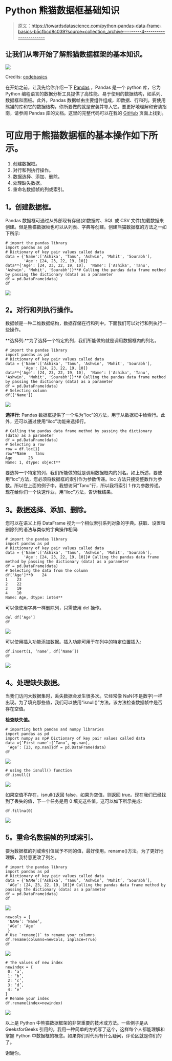 # Python 熊猫数据框基础知识

> 原文：<https://towardsdatascience.com/python-pandas-data-frame-basics-b5cfbcd8c039?source=collection_archive---------4----------------------->

## 让我们从零开始了解熊猫数据框架的基本知识。

![](img/a09ee7afb40af6e2cbf2db10af2d4e65.png)

Credits: [codebasics](https://www.youtube.com/channel/UCh9nVJoWXmFb7sLApWGcLPQ)

在开始之前，让我先给你介绍一下 [Pandas](https://pandas.pydata.org/) ，Pandas 是一个 python 库，它为 Python 编程语言的数据分析工具提供了高性能、易于使用的数据结构，如系列、数据框和面板。此外，Pandas 数据帧由主要组件组成，即数据、行和列。要使用熊猫的库和它的数据结构，你所要做的就是安装并导入它。要更好地理解和安装指南，请参阅 Pandas 库的文档。这里的完整代码可以在我的 [GitHub](https://github.com/Tanu-N-Prabhu/Python/blob/master/Pandas/Pandas_DataFrame.ipynb) 页面上找到。

# 可应用于熊猫数据框的基本操作如下所示。

1.  创建数据框。
2.  对行和列执行操作。
3.  数据选择、添加、删除。
4.  处理缺失数据。
5.  重命名数据帧的列或索引。

## **1。创建数据框。**

Pandas 数据框可通过从外部现有存储(如数据库、SQL 或 CSV 文件)加载数据来创建。但是熊猫数据帧也可以从列表、字典等创建。创建熊猫数据框的方法之一如下所示:

```
# import the pandas library
import pandas as pd
# Dictionary of key pair values called data
data = {'Name':['Ashika', 'Tanu', 'Ashwin', 'Mohit', 'Sourabh'],
        'Age': [24, 23, 22, 19, 10]}
data**{'Age': [24, 23, 22, 19, 10],  'Name': ['Ashika', 'Tanu', 'Ashwin', 'Mohit', 'Sourabh']}**# Calling the pandas data frame method by passing the dictionary (data) as a parameter
df = pd.DataFrame(data)
df
```

![](img/ae53b283bfd48294b85face324fdb55d.png)

## **2。对行和列执行操作。**

数据帧是一种二维数据结构，数据存储在行和列中。下面我们可以对行和列执行一些操作。

**选择列:**为了选择一个特定的列，我们所能做的就是调用数据框内的列名。

```
# import the pandas library
import pandas as pd
# Dictionary of key pair values called data
data = {'Name':['Ashika', 'Tanu', 'Ashwin', 'Mohit', 'Sourabh'],
        'Age': [24, 23, 22, 19, 10]}
data**{'Age': [24, 23, 22, 19, 10],  'Name': ['Ashika', 'Tanu', 'Ashwin', 'Mohit', 'Sourabh']}**# Calling the pandas data frame method by passing the dictionary (data) as a parameter
df = pd.DataFrame(data)
# Selecting column
df[['Name']]
```

![](img/e8109f1c23b8050b3de1711d242f12d7.png)

**选择行:** Pandas 数据框提供了一个名为“loc”的方法，用于从数据框中检索行。此外，还可以通过使用“iloc”功能来选择行。

```
# Calling the pandas data frame method by passing the dictionary (data) as a parameter
df = pd.DataFrame(data)
# Selecting a row
row = df.loc[1]
row**Name    Tanu 
Age       23 
Name: 1, dtype: object**
```

要选择一个特定的列，我们所能做的就是调用数据框内的列名。如上所述，要使用“loc”方法，您必须将数据框的索引作为参数传递。loc 方法只接受整数作为参数。所以在上面的例子中，我想访问“Tanu”行，所以我将索引 1 作为参数传递。现在给你们一个快速作业，用“iloc”方法，告诉我结果。

## **3。数据选择、添加、删除。**

您可以在语义上将 DataFrame 视为一个相似索引系列对象的字典。获取、设置和删除列的语法与类似的字典操作相同:

```
# import the pandas library
import pandas as pd
# Dictionary of key pair values called data
data = {'Name':['Ashika', 'Tanu', 'Ashwin', 'Mohit', 'Sourabh'],
        'Age': [24, 23, 22, 19, 10]}# Calling the pandas data frame method by passing the dictionary (data) as a parameter
df = pd.DataFrame(data)
# Selecting the data from the column
df['Age']**0    24 
1    23 
2    22 
3    19 
4    10 
Name: Age, dtype: int64**
```

可以像使用字典一样删除列，只需使用 del 操作。

```
del df[‘Age’]
df
```

![](img/f17d370f87d94cd621433464cd6678a5.png)

可以使用插入功能添加数据。插入功能可用于在列中的特定位置插入:

```
df.insert(1, ‘name’, df[‘Name’])
df
```

![](img/a38777566e2123f6aef8f3b34c7b1ba6.png)

## **4。处理缺失数据。**

当我们访问大数据集时，丢失数据会发生很多次。它经常像 NaN(不是数字)一样出现。为了填充那些值，我们可以使用“isnull()”方法。该方法检查数据帧中是否存在空值。

**检查缺失值。**

```
# importing both pandas and numpy libraries
import pandas as pd
import numpy as np# Dictionary of key pair values called data
data ={‘First name’:[‘Tanu’, np.nan],
 ‘Age’: [23, np.nan]}df = pd.DataFrame(data)
df
```

![](img/bebf5f347ea065af1a01b432a5e6674e.png)

```
# using the isnull() function
df.isnull()
```

![](img/c735a189f5378655c5627092978c132f.png)

如果空值不存在，isnull()返回 false，如果为空值，则返回 true。现在我们已经找到了丢失的值，下一个任务是用 0 填充这些值。这可以如下所示完成:

```
df.fillna(0)
```

![](img/edbb9c049f0b6a85be59ee3be9a51e40.png)

## **5。重命名数据帧的列或索引。**

要为数据框的列或索引值赋予不同的值，最好使用。rename()方法。为了更好地理解，我特意更改了列名。

```
# import the pandas library
import pandas as pd
# Dictionary of key pair values called data
data = {‘NAMe’:[‘Ashika’, ‘Tanu’, ‘Ashwin’, ‘Mohit’, ‘Sourabh’],
 ‘AGe’: [24, 23, 22, 19, 10]}# Calling the pandas data frame method by passing the dictionary (data) as a parameter
df = pd.DataFrame(data)
df
```

![](img/7da9f630ba4844d61c78721a72f8f919.png)

```
newcols = {
 ‘NAMe’: ‘Name’,
 ‘AGe’: ‘Age’
 }
# Use `rename()` to rename your columns
df.rename(columns=newcols, inplace=True)
df
```

![](img/64c08f6e89e1a0047e7625474c135ab2.png)

```
# The values of new index
newindex = {
 0: ‘a’,
 1: ‘b’,
 2: ‘c’,
 3: ‘d’,
 4: ‘e’
}
# Rename your index
df.rename(index=newindex)
```

![](img/2fdeff3e5f7676869222a654c3c304c8.png)

以上是 Python 中熊猫数据框架的非常重要的技术或方法。一些例子是从 GeeksforGeeks 引用的。我用一种简单的方式写了这个，这样每个人都能理解和掌握 Python 中数据框的概念。如果你们对代码有什么疑问，评论区就是你们的了。

谢谢你。